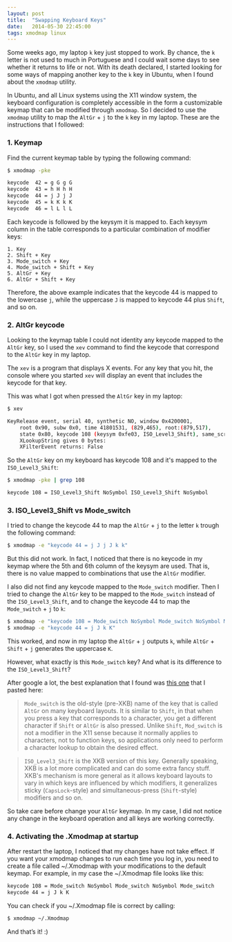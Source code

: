 ```yaml
---
layout: post
title:  "Swapping Keyboard Keys"
date:   2014-05-30 22:45:00
tags: xmodmap linux
---
```


Some weeks ago, my laptop `k` key just stopped to work. By chance, the `k` letter is not used to much in Portuguese and I could wait some days to see whether it returns to life or not. With its death declared, I started looking for some ways of mapping another key to the `k` key in Ubuntu, when I found about the `xmodmap` utility.

<!--more-->

In Ubuntu, and all Linux systems using the X11 window system, the keyboard configuration is completely accessible in the form a customizable keymap that can be modified through `xmodmap`. So I decided to use the `xmodmap` utility to map the `AltGr` + `j` to the `k` key in my laptop. These are the instructions that I followed:

### 1. Keymap

Find the current keymap table by typing the following command:

``` bash
$ xmodmap -pke

keycode  42 = g G g G
keycode  43 = h H h H
keycode  44 = j J j J
keycode  45 = k K k K
keycode  46 = l L l L

```
Each keycode is followed by the keysym it is mapped to. Each keysym column in the table corresponds to a particular combination of modifier keys:

```
1. Key
2. Shift + Key
3. Mode_switch + Key
4. Mode_switch + Shift + Key
5. AltGr + Key
6. AltGr + Shift + Key
```

Therefore, the above example indicates that the keycode 44 is mapped to the lowercase `j`, while the uppercase `J` is mapped to keycode 44 plus `Shift`, and so on.


### 2. AltGr keycode

Looking to the keymap table I could not identity any keycode mapped to the `AltGr` key, so I used the `xev` command to find the keycode that correspond to the `AltGr` key in my laptop.

The `xev` is a program that displays X events. For any key that you hit, the console where you started `xev` will display an event that includes the keycode for that key.

This was what I got when pressed the `AltGr` key in my laptop:

``` bash
$ xev

KeyRelease event, serial 40, synthetic NO, window 0x4200001,
    root 0x90, subw 0x0, time 41801531, (829,465), root:(879,517),
    state 0x80, keycode 108 (keysym 0xfe03, ISO_Level3_Shift), same_screen YES,
    XLookupString gives 0 bytes: 
    XFilterEvent returns: False
```
So the `AltGr` key on my keyboard has keycode 108 and it's mapped to the `ISO_Level3_Shift`:

``` bash
$ xmodmap -pke | grep 108

keycode 108 = ISO_Level3_Shift NoSymbol ISO_Level3_Shift NoSymbol
```

### 3. ISO\_Level3\_Shift vs Mode_switch

I tried to change the keycode 44 to map the `AltGr` + `j` to the letter `k` trough the following command:

``` bash
$ xmodmap -e "keycode 44 = j J j J k k"
```

But this did not work. In fact, I noticed that there is no keycode in my keymap where the 5th and 6th column of the keysym are used. That is, there is no value mapped to combinations that use the `AltGr` modifier.

I also did not find any keycode mapped to the `Mode_switch` modifier. Then I tried to change the `AltGr` key to be mapped to the `Mode_switch` instead of the `ISO_Level3_Shift`, and to change the keycode 44 to map the `Mode_switch` + `j` to `k`:

``` bash
$ xmodmap -e "keycode 108 = Mode_switch NoSymbol Mode_switch NoSymbol Mode_switch"
$ xmodmap -e "keycode 44 = j J k K"
```

This worked, and now in my laptop the `AltGr` + `j` outputs `k`, while `AltGr` + `Shift` + `j` generates the uppercase `K`.

However, what exactly is this `Mode_switch` key? And what is its difference to the `ISO_Level3_Shift`?

After google a lot, the best explanation that I found was [this one](http://unix.stackexchange.com/questions/55076/what-is-the-mode-switch-modifier-for) that I pasted here:

> `Mode_switch` is the old-style (pre-XKB) name of the key that is called `AltGr` on many keyboard layouts. It is similar to `Shift`, in that when you press a key that corresponds to a character, you get a different character if `Shift` or `AltGr` is also pressed. Unlike `Shift`, `Mod_switch` is not a modifier in the X11 sense because it normally applies to characters, not to function keys, so applications only need to perform a character lookup to obtain the desired effect.

> `ISO_Level3_Shift` is the XKB version of this key. Generally speaking, XKB is a lot more complicated and can do some extra fancy stuff. XKB's mechanism is more general as it allows keyboard layouts to vary in which keys are influenced by which modifiers, it generalizes sticky (`CapsLock`-style) and simultaneous-press (`Shift`-style) modifiers and so on.

So take care before change your `AltGr` keymap. In my case, I did not notice any change in the keyboard operation and all keys are working correctly.


### 4. Activating the .Xmodmap at startup

After restart the laptop, I noticed that my changes have not take effect. If you want your xmodmap changes to run each time you log in, you need to create a file called ~/.Xmodmap with your modifications to the default keymap. For example, in my case the ~/.Xmodmap file looks like this:

``` bash
keycode 108 = Mode_switch NoSymbol Mode_switch NoSymbol Mode_switch
keycode 44 = j J k K
```

You can check if you ~/.Xmodmap file is correct by calling:

``` bash
$ xmodmap ~/.Xmodmap
```

And that’s it! :)

